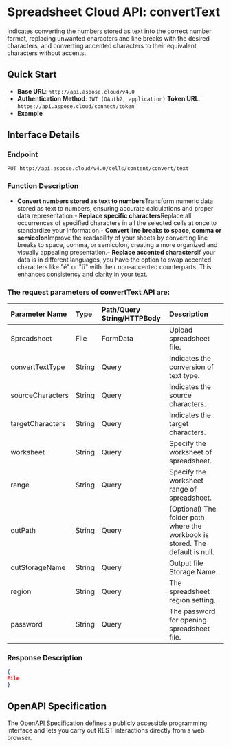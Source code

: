 # **Spreadsheet Cloud API: convertText**

Indicates converting the numbers stored as text into the correct number format, replacing unwanted characters and line breaks with the desired characters, and converting accented characters to their equivalent characters without accents. 


## **Quick Start**

- **Base URL**: `http://api.aspose.cloud/v4.0`
- **Authentication Method**: `JWT (OAuth2, application)`  **Token URL**: `https://api.aspose.cloud/connect/token`
- **Example** 

## **Interface Details**

### **Endpoint** 

```
PUT http://api.aspose.cloud/v4.0/cells/content/convert/text
```
### **Function Description**
- **Convert numbers stored as text to numbers**Transform numeric data stored as text to numbers, ensuring accurate calculations and proper data representation.- **Replace specific characters**Replace all occurrences of specified characters in all the selected cells at once to standardize your information.- **Convert line breaks to space, comma or semicolon**Improve the readability of your sheets by converting line breaks to space, comma, or semicolon, creating a more organized and visually appealing presentation.- **Replace accented characters**If your data is in different languages, you have the option to swap accented characters like "é" or "ü" with their non-accented counterparts. This enhances consistency and clarity in your text.

### The request parameters of **convertText** API are: 

| Parameter Name | Type | Path/Query String/HTTPBody | Description | 
| :- | :- | :- |:- | 
|Spreadsheet|File|FormData|Upload spreadsheet file.|
|convertTextType|String|Query|Indicates the conversion of text type.|
|sourceCharacters|String|Query|Indicates the source characters.|
|targetCharacters|String|Query|Indicates the target characters.|
|worksheet|String|Query|Specify the worksheet of spreadsheet.|
|range|String|Query|Specify the worksheet range of spreadsheet.|
|outPath|String|Query|(Optional) The folder path where the workbook is stored. The default is null.|
|outStorageName|String|Query|Output file Storage Name.|
|region|String|Query|The spreadsheet region setting.|
|password|String|Query|The password for opening spreadsheet file.|

### **Response Description**
```json
{
File
}
```


## OpenAPI Specification

The [OpenAPI Specification](https://reference.aspose.cloud/cells/#/TextProcessingController/ConvertText) defines a publicly accessible programming interface and lets you carry out REST interactions directly from a web browser.

